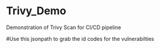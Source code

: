 # Trivy_Demo
Demonstration of Trivy Scan for CI/CD pipeline





#Use this jsonpath to grab the id codes for the vulnerabilties
